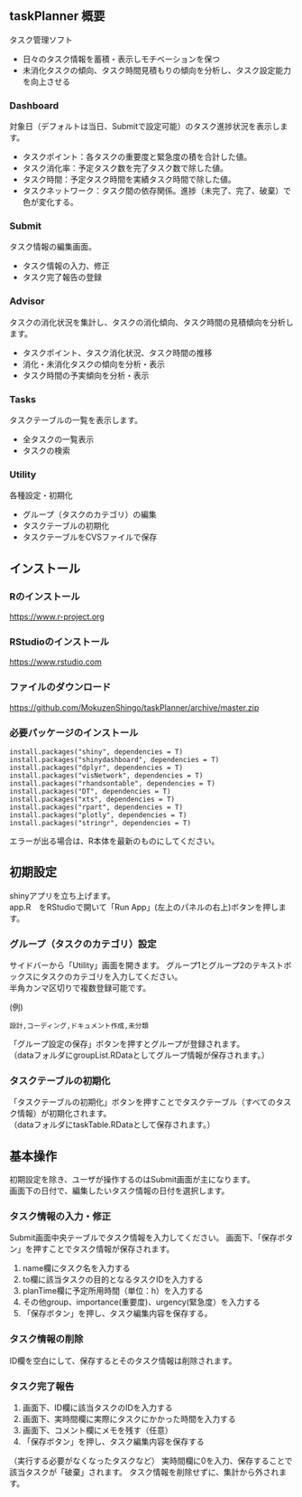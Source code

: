 ## taskPlanner 概要
タスク管理ソフト
* 日々のタスク情報を蓄積・表示しモチベーションを保つ
* 未消化タスクの傾向、タスク時間見積もりの傾向を分析し、タスク設定能力を向上させる

### Dashboard
対象日（デフォルトは当日、Submitで設定可能）のタスク進捗状況を表示します。
* タスクポイント：各タスクの重要度と緊急度の積を合計した値。
* タスク消化率：予定タスク数を完了タスク数で除した値。
* タスク時間：予定タスク時間を実績タスク時間で除した値。
* タスクネットワーク：タスク間の依存関係。進捗（未完了、完了、破棄）で色が変化する。

### Submit
タスク情報の編集画面。
* タスク情報の入力、修正
* タスク完了報告の登録

### Advisor
タスクの消化状況を集計し、タスクの消化傾向、タスク時間の見積傾向を分析します。
* タスクポイント、タスク消化状況、タスク時間の推移
* 消化・未消化タスクの傾向を分析・表示
* タスク時間の予実傾向を分析・表示

### Tasks
タスクテーブルの一覧を表示します。
* 全タスクの一覧表示
* タスクの検索

### Utility
各種設定・初期化
* グループ（タスクのカテゴリ）の編集
* タスクテーブルの初期化
* タスクテーブルをCVSファイルで保存

## インストール

### Rのインストール
https://www.r-project.org

### RStudioのインストール
https://www.rstudio.com

### ファイルのダウンロード
https://github.com/MokuzenShingo/taskPlanner/archive/master.zip

### 必要パッケージのインストール

```{r}
install.packages("shiny", dependencies = T)
install.packages("shinydashboard", dependencies = T)
install.packages("dplyr", dependencies = T)
install.packages("visNetwork", dependencies = T)
install.packages("rhandsontable", dependencies = T)
install.packages("DT", dependencies = T)
install.packages("xts", dependencies = T)
install.packages("rpart", dependencies = T)
install.packages("plotly", dependencies = T)
install.packages("stringr", dependencies = T)
```
エラーが出る場合は、R本体を最新のものにしてください。

## 初期設定
shinyアプリを立ち上げます。  
app.R　をRStudioで開いて「Run App」(左上のパネルの右上)ボタンを押します。

### グループ（タスクのカテゴリ）設定
サイドバーから「Utility」画面を開きます。 
グループ1とグループ2のテキストボックスにタスクのカテゴリを入力してください。  
半角カンマ区切りで複数登録可能です。   

(例)
```
設計,コーディング,ドキュメント作成,未分類
```
「グループ設定の保存」ボタンを押すとグループが登録されます。  
（dataフォルダにgroupList.RDataとしてグループ情報が保存されます。）

### タスクテーブルの初期化
「タスクテーブルの初期化」ボタンを押すことでタスクテーブル（すべてのタスク情報）が初期化されます。  
（dataフォルダにtaskTable.RDataとして保存されます。）

## 基本操作
初期設定を除き、ユーザが操作するのはSubmit画面が主になります。  
画面下の日付で、編集したいタスク情報の日付を選択します。

### タスク情報の入力・修正
Submit画面中央テーブルでタスク情報を入力してください。
画面下、「保存ボタン」を押すことでタスク情報が保存されます。
1. name欄にタスク名を入力する
2. to欄に該当タスクの目的となるタスクIDを入力する
3. planTime欄に予定所用時間（単位：h）を入力する
4. その他group、importance(重要度)、urgency(緊急度）を入力する
5. 「保存ボタン」を押し、タスク編集内容を保存する。

### タスク情報の削除
ID欄を空白にして、保存するとそのタスク情報は削除されます。

### タスク完了報告

1. 画面下、ID欄に該当タスクのIDを入力する
2. 画面下、実時間欄に実際にタスクにかかった時間を入力する
3. 画面下、コメント欄にメモを残す（任意）
4. 「保存ボタン」を押し、タスク編集内容を保存する

（実行する必要がなくなったタスクなど）
実時間欄に0を入力、保存することで該当タスクが「破棄」されます。
タスク情報を削除せずに、集計から外されます。
